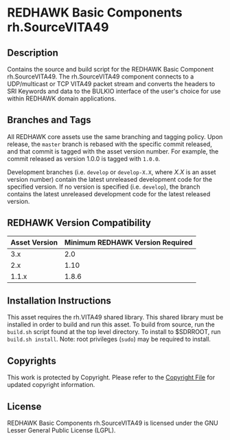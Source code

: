 # REDHAWK Basic Components rh.SourceVITA49
 
## Description

Contains the source and build script for the REDHAWK Basic Component
rh.SourceVITA49. The rh.SourceVITA49 component connects to a UDP/multicast or
TCP VITA49 packet stream and converts the headers to SRI Keywords and data to
the BULKIO interface of the user's choice for use within REDHAWK domain
applications.
 
## Branches and Tags

All REDHAWK core assets use the same branching and tagging policy. Upon release,
the `master` branch is rebased with the specific commit released, and that
commit is tagged with the asset version number. For example, the commit released
as version 1.0.0 is tagged with `1.0.0`.

Development branches (i.e. `develop` or `develop-X.X`, where *X.X* is an asset
version number) contain the latest unreleased development code for the specified
version. If no version is specified (i.e. `develop`), the branch contains the
latest unreleased development code for the latest released version.

## REDHAWK Version Compatibility

| Asset Version | Minimum REDHAWK Version Required |
| ------------- | -------------------------------- |
| 3.x           | 2.0                              |
| 2.x           | 1.10                             |
| 1.1.x         | 1.8.6                            |

## Installation Instructions
This asset requires the rh.VITA49 shared library. This shared library  must be
installed in order to build and run this asset. To build from source, run the
`build.sh` script found at the top level directory. To install to $SDRROOT, run
`build.sh install`. Note: root privileges (`sudo`) may be required to install.
 
## Copyrights

This work is protected by Copyright. Please refer to the
[Copyright File](COPYRIGHT) for updated copyright information.

## License

REDHAWK Basic Components rh.SourceVITA49 is licensed under the GNU Lesser
General Public License (LGPL).

